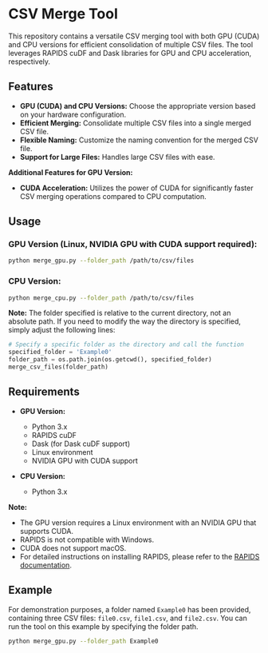 # CSV Merge Tool

This repository contains a versatile CSV merging tool with both GPU (CUDA) and CPU versions for efficient consolidation of multiple CSV files. The tool leverages RAPIDS cuDF and Dask libraries for GPU and CPU acceleration, respectively.

## Features

- **GPU (CUDA) and CPU Versions:** Choose the appropriate version based on your hardware configuration.
- **Efficient Merging:** Consolidate multiple CSV files into a single merged CSV file.
- **Flexible Naming:** Customize the naming convention for the merged CSV file.
- **Support for Large Files:** Handles large CSV files with ease.

**Additional Features for GPU Version:**

- **CUDA Acceleration:** Utilizes the power of CUDA for significantly faster CSV merging operations compared to CPU computation.

## Usage

### GPU Version (Linux, NVIDIA GPU with CUDA support required):

```bash
python merge_gpu.py --folder_path /path/to/csv/files
```

### CPU Version:

```bash
python merge_cpu.py --folder_path /path/to/csv/files
```

**Note:** The folder specified is relative to the current directory, not an absolute path. If you need to modify the way the directory is specified, simply adjust the following lines:

```python
# Specify a specific folder as the directory and call the function
specified_folder = 'Example0'
folder_path = os.path.join(os.getcwd(), specified_folder)
merge_csv_files(folder_path)
```

## Requirements

- **GPU Version:**

  - Python 3.x
  - RAPIDS cuDF
  - Dask (for Dask cuDF support)
  - Linux environment
  - NVIDIA GPU with CUDA support
- **CPU Version:**

  - Python 3.x

**Note:**

- The GPU version requires a Linux environment with an NVIDIA GPU that supports CUDA.
- RAPIDS is not compatible with Windows.
- CUDA does not support macOS.
- For detailed instructions on installing RAPIDS, please refer to the [RAPIDS documentation](https://docs.rapids.ai/install).

## Example

For demonstration purposes, a folder named `Example0` has been provided, containing three CSV files: `file0.csv`, `file1.csv`, and `file2.csv`. You can run the tool on this example by specifying the folder path.

```bash
python merge_gpu.py --folder_path Example0
```
